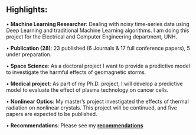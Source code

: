 Highlights:
---
• **Machine Learning Researcher**: Dealing with noisy time-series data using Deep Learning and traditional Machine Learning algorithms.
I am doing this project for the Electrical and Computer Engineering department, UNH.

• **Publication (28)**: 23 published (6 Journals & 17 full conference papers), 5 under preparation.

• **Space Science**: As a doctoral project I want to provide a predictive model to investigate the harmful effects of geomagnetic storms.  

• **Medical project**: As part of my Ph.D. project, I will develop a predictive model to evaluate the effect of plasma technology on cancer cells. 

• **Nonlinear Optics**: My master’s project investigated the effects of thermal radiation on nonlinear crystals. This project will be continued, and five papers are expected to be published.

• **Recommendations**: Please see my [**recommendations**](https://www.linkedin.com/in/alireza-motazedian/details/recommendations/?detailScreenTabIndex=0)
